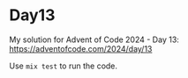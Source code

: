 # Day13

My solution for Advent of Code 2024 - Day 13: https://adventofcode.com/2024/day/13

Use `mix test` to run the code.
